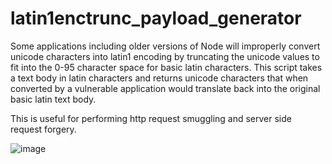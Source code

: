 # latin1enctrunc_payload_generator
Some applications including older versions of Node will improperly convert unicode characters into latin1 encoding
by truncating the unicode values to fit into the 0-95 character space for basic latin characters. 
This script takes a text body in latin characters and returns unicode characters
that when converted by a vulnerable application would translate back into the original basic latin text body.

This is useful for performing http request smuggling and server side request forgery.
 
![image](https://user-images.githubusercontent.com/1418489/107708021-ac25d280-6c77-11eb-86fd-6bd7f8e79e26.png)
